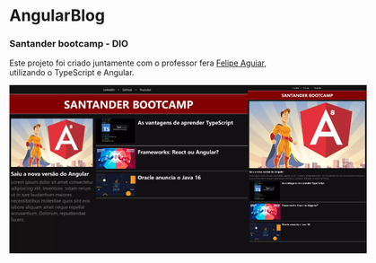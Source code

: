 # AngularBlog 
### Santander bootcamp - DIO

Este projeto foi criado juntamente com o professor fera <a href="https://github.com/felipeAguiarCode">Felipe Aguiar</a>, utilizando o TypeScript e Angular.

<div style= "display: flex"; flex-direction="row";>
<img height= "300px" src="./src/assets/img/landscape.webp" alt="large devices">
<img height= "300px" src="./src/assets/img/portrait.webp" alt="small devices">
</div>
